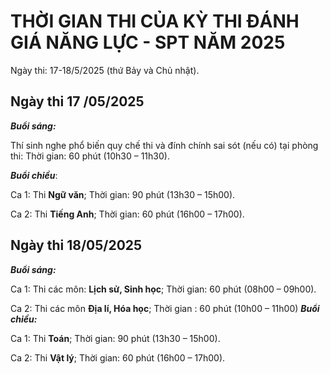 # THỜI GIAN THI CỦA KỲ THI ĐÁNH GIÁ NĂNG LỰC - SPT NĂM 2025

Ngày thi: 17-18/5/2025 (thứ Bảy và Chủ nhật). 

## Ngày thi 17 /05/2025

***Buổi sáng:*** 

Thí sinh nghe phổ biến quy chế thi và đính chính sai sót (nếu có) tại phòng thi: Thời gian: 60 phút (10h30 – 11h30). 

***Buổi chiều***: 

Ca 1: Thi **Ngữ văn**; Thời gian: 90 phút (13h30 – 15h00).

Ca 2: Thi **Tiếng Anh**; Thời gian: 60 phút (16h00 – 17h00).

## Ngày thi 18/05/2025

***Buổi sáng:*** 

Ca 1: Thi các môn: **Lịch sử, Sinh học**; Thời gian: 60 phút (08h00 – 09h00).

Ca 2: Thi các môn **Địa lí, Hóa học**; Thời gian : 60 phút (10h00 – 11h00)
***Buổi chiều:*** 

Ca 1: Thi **Toán**; Thời gian: 90 phút (13h30 – 15h00).

Ca 2: Thi **Vật lý**; Thời gian: 60 phút (16h00 – 17h00).